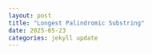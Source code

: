 ```yaml
---
layout: post
title: "Longest Palindromic Substring"
date: 2025-05-23
categories: jekyll update
---
```




